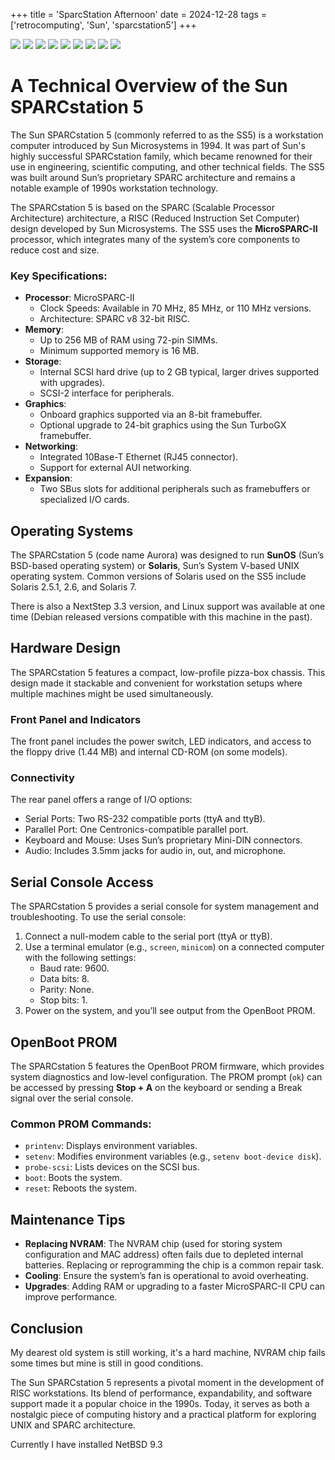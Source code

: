 +++
title = 'SparcStation Afternoon'
date = 2024-12-28
tags = ['retrocomputing', 'Sun', 'sparcstation5']
+++

![](https://imgur.com/1XN3Rmt.png)
![](https://imgur.com/d3wvGAv.png)
![](https://imgur.com/dyvty0t.png)
![](https://imgur.com/LTi6lBz.png)
![](https://imgur.com/As35aCD.png)
![](https://imgur.com/ExKFBlQ.png)
![](https://imgur.com/vPRXQcX.png)
![](https://imgur.com/5bQTlyr.png)
![](https://imgur.com/lgr1lmu.png)

# A Technical Overview of the Sun SPARCstation 5

The Sun SPARCstation 5 (commonly referred to as the SS5) is a workstation computer introduced by Sun Microsystems in 1994. It was part of Sun's highly successful SPARCstation family, which became renowned for their use in engineering, scientific computing, and other technical fields. The SS5 was built around Sun’s proprietary SPARC architecture and remains a notable example of 1990s workstation technology.

The SPARCstation 5 is based on the SPARC (Scalable Processor Architecture) architecture, a RISC (Reduced Instruction Set Computer) design developed by Sun Microsystems. The SS5 uses the **MicroSPARC-II** processor, which integrates many of the system’s core components to reduce cost and size.

### Key Specifications:

- **Processor**: MicroSPARC-II
  - Clock Speeds: Available in 70 MHz, 85 MHz, or 110 MHz versions.
  - Architecture: SPARC v8 32-bit RISC.
- **Memory**:
  - Up to 256 MB of RAM using 72-pin SIMMs.
  - Minimum supported memory is 16 MB.
- **Storage**:
  - Internal SCSI hard drive (up to 2 GB typical, larger drives supported with upgrades).
  - SCSI-2 interface for peripherals.
- **Graphics**:
  - Onboard graphics supported via an 8-bit framebuffer.
  - Optional upgrade to 24-bit graphics using the Sun TurboGX framebuffer.
- **Networking**:
  - Integrated 10Base-T Ethernet (RJ45 connector).
  - Support for external AUI networking.
- **Expansion**:
  - Two SBus slots for additional peripherals such as framebuffers or specialized I/O cards.

## Operating Systems

The SPARCstation 5 (code name Aurora) was designed to run **SunOS** (Sun’s BSD-based operating system) or **Solaris**, Sun’s System V-based UNIX operating system. Common versions of Solaris used on the SS5 include Solaris 2.5.1, 2.6, and Solaris 7.

There is also a NextStep 3.3 version, and Linux support was available at one time (Debian released versions compatible with this machine in the past).

## Hardware Design

The SPARCstation 5 features a compact, low-profile pizza-box chassis. This design made it stackable and convenient for workstation setups where multiple machines might be used simultaneously.

### Front Panel and Indicators

The front panel includes the power switch, LED indicators, and access to the floppy drive (1.44 MB) and internal CD-ROM (on some models).

### Connectivity

The rear panel offers a range of I/O options:

- Serial Ports: Two RS-232 compatible ports (ttyA and ttyB).
- Parallel Port: One Centronics-compatible parallel port.
- Keyboard and Mouse: Uses Sun’s proprietary Mini-DIN connectors.
- Audio: Includes 3.5mm jacks for audio in, out, and microphone.

## Serial Console Access

The SPARCstation 5 provides a serial console for system management and troubleshooting. To use the serial console:

1. Connect a null-modem cable to the serial port (ttyA or ttyB).
2. Use a terminal emulator (e.g., `screen`, `minicom`) on a connected computer with the following settings:
   - Baud rate: 9600.
   - Data bits: 8.
   - Parity: None.
   - Stop bits: 1.
3. Power on the system, and you’ll see output from the OpenBoot PROM.

## OpenBoot PROM

The SPARCstation 5 features the OpenBoot PROM firmware, which provides system diagnostics and low-level configuration. The PROM prompt (`ok`) can be accessed by pressing **Stop + A** on the keyboard or sending a Break signal over the serial console.

### Common PROM Commands:

- `printenv`: Displays environment variables.
- `setenv`: Modifies environment variables (e.g., `setenv boot-device disk`).
- `probe-scsi`: Lists devices on the SCSI bus.
- `boot`: Boots the system.
- `reset`: Reboots the system.


## Maintenance Tips

- **Replacing NVRAM**: The NVRAM chip (used for storing system configuration and MAC address) often fails due to depleted internal batteries. Replacing or reprogramming the chip is a common repair task.
- **Cooling**: Ensure the system’s fan is operational to avoid overheating.
- **Upgrades**: Adding RAM or upgrading to a faster MicroSPARC-II CPU can improve performance.

## Conclusion

My dearest old system is still working, it's a hard machine, NVRAM chip fails some times but mine is still in good conditions.

The Sun SPARCstation 5 represents a pivotal moment in the development of RISC workstations. Its blend of performance, expandability, and software support made it a popular choice in the 1990s. Today, it serves as both a nostalgic piece of computing history and a practical platform for exploring UNIX and SPARC architecture.

Currently I have installed NetBSD 9.3

